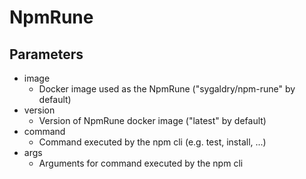 # NpmRune

## Parameters
* image
    * Docker image used as the NpmRune ("sygaldry/npm-rune" by default)
* version
    * Version of NpmRune docker image ("latest" by default)
* command
    * Command executed by the npm cli (e.g. test, install, ...)
* args
    * Arguments for command executed by the npm cli
